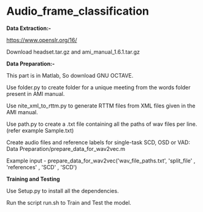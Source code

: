 # Audio_frame_classification

**Data Extraction:-**

https://www.openslr.org/16/

Download headset.tar.gz and ami_manual_1.6.1.tar.gz 

**Data Preparation:-**

This part is in Matlab, So download GNU OCTAVE.

Use folder.py to create folder for a unique meeting from the words folder present in AMI manual.

Use nite_xml_to_rttm.py to generate RTTM files from XML files given in the AMI manual.

Use path.py to create a .txt file containing all the paths of wav files per line.(refer example Sample.txt)

Create audio files and reference labels for single-task SCD, OSD or VAD:
Data Preparation/prepare_data_for_wav2vec.m

Example input  - prepare_data_for_wav2vec('wav_file_paths.txt', 'split_file' , 'references' , 'SCD' , 'SCD')

**Training and Testing**

Use Setup.py to install all the dependencies.

Run the script run.sh to Train and Test the model.
